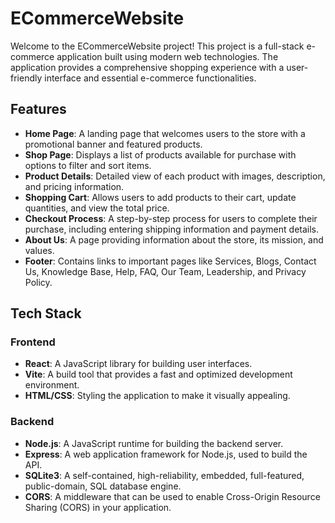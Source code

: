 # ECommerceWebsite

Welcome to the ECommerceWebsite project! This project is a full-stack e-commerce application built using modern web technologies. The application provides a comprehensive shopping experience with a user-friendly interface and essential e-commerce functionalities.

## Features

- **Home Page**: A landing page that welcomes users to the store with a promotional banner and featured products.
- **Shop Page**: Displays a list of products available for purchase with options to filter and sort items.
- **Product Details**: Detailed view of each product with images, description, and pricing information.
- **Shopping Cart**: Allows users to add products to their cart, update quantities, and view the total price.
- **Checkout Process**: A step-by-step process for users to complete their purchase, including entering shipping information and payment details.
- **About Us**: A page providing information about the store, its mission, and values.
- **Footer**: Contains links to important pages like Services, Blogs, Contact Us, Knowledge Base, Help, FAQ, Our Team, Leadership, and Privacy Policy.

## Tech Stack

### Frontend
- **React**: A JavaScript library for building user interfaces.
- **Vite**: A build tool that provides a fast and optimized development environment.
- **HTML/CSS**: Styling the application to make it visually appealing.

### Backend
- **Node.js**: A JavaScript runtime for building the backend server.
- **Express**: A web application framework for Node.js, used to build the API.
- **SQLite3**: A self-contained, high-reliability, embedded, full-featured, public-domain, SQL database engine.
- **CORS**: A middleware that can be used to enable Cross-Origin Resource Sharing (CORS) in your application.

